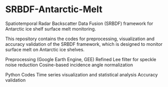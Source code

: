 # SRBDF-Antarctic-Melt
Spatiotemporal Radar Backscatter Data Fusion (SRBDF) framework for Antarctic ice shelf surface melt monitoring.

This repository contains the codes for preprocessing, visualization and accuracy validation of the SRBDF framework, which is designed to monitor surface melt on Antarctic ice shelves.

Preprocessing (Google Earth Engine, GEE)
  Refined Lee filter for speckle noise reduction
  Cosine-based incidence angle normalization

Python Codes
  Time series visualization and statistical analysis
  Accuracy validation
